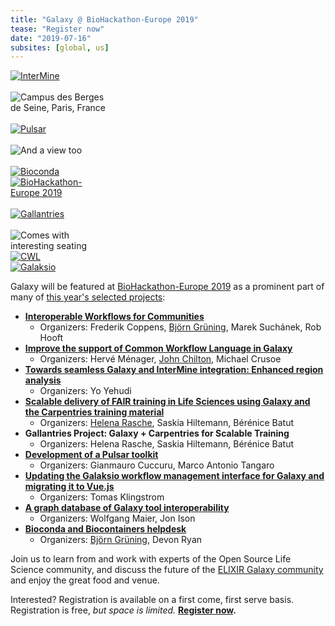 ```yaml
---
title: "Galaxy @ BioHackathon-Europe 2019"
tease: "Register now"
date: "2019-07-16"
subsites: [global, us]
---
```


<div class="float-right">
<a href="https://github.com/elixir-europe/BioHackathon-projects-2019/tree/master/projects/7"><img style="max-width: 160px" src="/images/logos/intermine-logo-wide-trans.png" alt="InterMine" /></a><br /><br />
<img style="max-width: 160px" src="/events/2019-11-biohackathon-europe/venue-les-berges.jpg" alt="Campus des Berges de Seine, Paris, France" /><br /><br />
<a href="https://github.com/elixir-europe/BioHackathon-projects-2019/tree/master/projects/17"><img style="max-width: 160px" src="/images/galaxy-logos/pulsar_transparent.png" alt="Pulsar" /></a><br /><br />
<img style="max-width: 160px" src="/events/2019-11-biohackathon-europe/venue.jpg" alt="And a view too" /><br /><br />
<a href="https://github.com/elixir-europe/BioHackathon-projects-2019/tree/master/projects/31"><img style="max-width: 160px" src="/images/logos/bioconda.png" alt="Bioconda" /></a><br />
</div>
<div class="float-right">
<a href="https://www.biohackathon-europe.org/index.html"><img style="max-width: 160px" src="/images/logos/bhlogo.png" alt="BioHackathon-Europe 2019" /></a><br /><br />
<a href="https://github.com/elixir-europe/BioHackathon-projects-2019/tree/master/projects/8"><img style="max-width: 160px" src="/images/logos/gallantries-logo-with-word-inverted-large.svg" alt="Gallantries" /></a><br /><br />
<img style="max-width: 160px" src="/events/2019-11-biohackathon-europe/bouncy.jpg" alt="Comes with interesting seating" /><br />
<a href="https://github.com/elixir-europe/BioHackathon-projects-2019/tree/master/projects/3"><img style="max-width: 160px" src="/images/logos/cwl-logo-small-trans.png" alt="CWL" /></a><br />
<a href="https://github.com/elixir-europe/BioHackathon-projects-2019/tree/master/projects/19"><img style="max-width: 160px" src="/images/logos/galaksio_logo.png" alt="Galaksio" /></a>
</div>

Galaxy will be featured at [BioHackathon-Europe 2019](https://www.biohackathon-europe.org/index.html) as a prominent part of many of [this year's selected projects](https://www.biohackathon-europe.org/projects):

* **[Interoperable Workflows for Communities](https://github.com/elixir-europe/BioHackathon-projects-2019/tree/master/projects/1)**
    * Organizers: Frederik Coppens, [Björn Grüning](/people/bjoern-gruening/), Marek Suchánek, Rob Hooft
* **[Improve the support of Common Workflow Language in Galaxy](https://github.com/elixir-europe/BioHackathon-projects-2019/tree/master/projects/3)**
    * Organizers: Hervé Ménager, [John Chilton](/people/john-chilton/), Michael Crusoe
* **[Towards seamless Galaxy and InterMine integration: Enhanced region analysis](https://github.com/elixir-europe/BioHackathon-projects-2019/tree/master/projects/7)**
    * Organizers: Yo Yehudi
* **[Scalable delivery of FAIR training in Life Sciences using Galaxy and the Carpentries training material](https://github.com/elixir-europe/BioHackathon-projects-2019/tree/master/projects/8)**
    * Organizers: [Helena Rasche](/people/helena-rasche/), Saskia Hiltemann, Bérénice Batut
* **Gallantries Project: Galaxy + Carpentries for Scalable Training**
    * Organizers: Helena Rasche, Saskia Hiltemann, Bérénice Batut
* **[Development of a Pulsar toolkit](https://github.com/elixir-europe/BioHackathon-projects-2019/tree/master/projects/17)**
    * Organizers: Gianmauro Cuccuru, Marco Antonio Tangaro
* **[Updating the Galaksio workflow management interface for Galaxy and migrating it to Vue.js](https://github.com/elixir-europe/BioHackathon-projects-2019/tree/master/projects/19)**
    * Organizers: Tomas Klingstrom
* **[A graph database of Galaxy tool interoperability](https://github.com/elixir-europe/BioHackathon-projects-2019/tree/master/projects/30)**
    * Organizers: Wolfgang Maier, Jon Ison
* **[Bioconda and Biocontainers helpdesk](https://github.com/elixir-europe/BioHackathon-projects-2019/tree/master/projects/31)**
    * Organizers: [Björn Grüning](/people/bjoern-gruening/), Devon Ryan

Join us to learn from and work with experts of the Open Source Life Science community, and discuss the future of the [ELIXIR Galaxy community](https://elixir-europe.org/communities/galaxy) and enjoy the great food and venue.

Interested? Registration is available on a first come, first serve basis. Registration is free, *but space is limited.*  **[Register now](https://www.biohackathon-europe.org/registration.html).**

